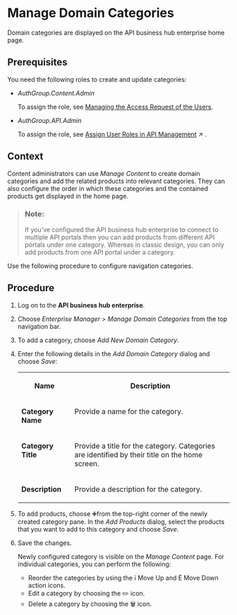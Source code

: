 <!-- loiobd9691d178b442c9870f930a6bdda3ee -->

<link rel="stylesheet" type="text/css" href="../css/sap-icons.css"/>

# Manage Domain Categories

Domain categories are displayed on the API business hub enterprise home page.



<a name="loiobd9691d178b442c9870f930a6bdda3ee__prereq_rng_phk_dhb"/>

## Prerequisites

You need the following roles to create and update categories:

-   *AuthGroup.Content.Admin* 

    To assign the role, see [Managing the Access Request of the Users](managing-the-access-request-of-the-users-8b79ee8.md).

-   *AuthGroup.API.Admin* 

    To assign the role, see [Assign User Roles in API Management](https://help.sap.com/viewer/de4066bb3f9240e3bfbcd5614e18c2f9/Cloud/en-US/911ca5a620e94ab581fa159d76b3b108.html "Use role collections to group together different roles that can be assigned to API Portal and API business hub enterprise users.") :arrow_upper_right: .




<a name="loiobd9691d178b442c9870f930a6bdda3ee__context_avx_yrt_xhb"/>

## Context

Content administrators can use *Manage Content* to create domain categories and add the related products into relevant categories. They can also configure the order in which these categories and the contained products get displayed in the home page.

> ### Note:  
> If you've configured the API business hub enterprise to connect to multiple API portals then you can add products from different API portals under one category. Whereas in classic design, you can only add products from one API portal under a category.

Use the following procedure to configure navigation categories.



<a name="loiobd9691d178b442c9870f930a6bdda3ee__steps_bvx_yrt_xhb"/>

## Procedure

1.  Log on to the **API business hub enterprise**.

2.  Choose *Enterprise Manager* \> *Manage Domain Categories* from the top navigation bar.

3.  To add a category, choose *Add New Domain Category*.

4.  Enter the following details in the *Add Domain Category* dialog and choose *Save*:


    <table>
    <tr>
    <th valign="top">

    Name
    
    </th>
    <th valign="top">

    Description
    
    </th>
    </tr>
    <tr>
    <td valign="top">
    
    **Category Name**
    
    </td>
    <td valign="top">
    
    Provide a name for the category.
    
    </td>
    </tr>
    <tr>
    <td valign="top">
    
    **Category Title**
    
    </td>
    <td valign="top">
    
    Provide a title for the category. Categories are identified by their title on the home screen.
    
    </td>
    </tr>
    <tr>
    <td valign="top">
    
    **Description**
    
    </td>
    <td valign="top">
    
    Provide a description for the category.
    
    </td>
    </tr>
    </table>
    
5.  To add products, choose :heavy_plus_sign:from the top-right corner of the newly created category pane. In the *Add Products* dialog, select the products that you want to add to this category and choose *Save*.

6.  Save the changes.

    Newly configured category is visible on the *Manage Content* page. For individual categories, you can perform the following:

    -   Reorder the categories by using the <span class="SAP-icons-V5"></span> Move Up and <span class="SAP-icons-V5"></span> Move Down action icons.
    -   Edit a category by choosing the :pencil2: icon.
    -   Delete a category by choosing the :wastebasket: icon.


